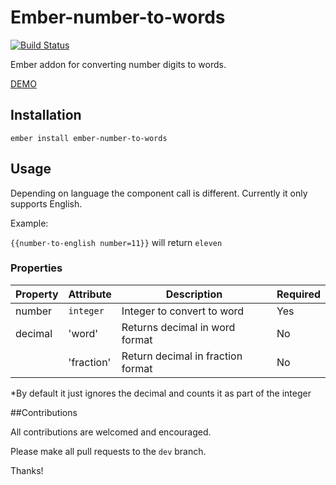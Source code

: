 # Ember-number-to-words
[![Build Status](https://travis-ci.org/FutoRicky/ember-number-to-words.svg?branch=master)](https://travis-ci.org/FutoRicky/ember-number-to-words)

Ember addon for converting number digits to words.

[DEMO](http://futoricky.github.io/ember-number-to-words/)

## Installation

`ember install ember-number-to-words`

## Usage

Depending on language the component call is different. Currently it only supports English.

Example:

`{{number-to-english number=11}}` will return `eleven`

### Properties

| Property    | Attribute  | Description                       | Required |
| ----------- | ---------- | --------------------------------- | -------- |
| number      | `integer`  | Integer to convert to word        | Yes      |
| decimal     | 'word'     | Returns decimal in word format    | No       |
|             | 'fraction' | Return decimal in fraction format | No       |                          

*By default it just ignores the decimal and counts it as part of the integer


##Contributions

All contributions are welcomed and encouraged.

Please make all pull requests to the `dev` branch.

Thanks!
